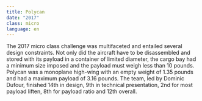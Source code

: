 ```yaml
---
title: Polycan
date: "2017"
class: micro
language: en
---
```

The 2017 micro class challenge was multifaceted and entailed several design constraints. Not only did the aircraft have to be disassembled and stored with its payload in a container of limited diameter, the cargo bay had a minimum size imposed and the payload must weigh less than 10 pounds. Polycan was a monoplane high-wing with an empty weight of 1.35 pounds and had a maximum payload of 3.16 pounds. The team, led by Dominic Dufour, finished 14th in design, 9th in technical presentation, 2nd for most payload liften, 8th for payload ratio and 12th overall.